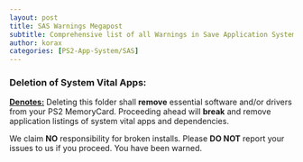 ```yaml
---
layout: post
title: SAS Warnings Megapost
subtitle: Comprehensive list of all Warnings in Save Application System's OSDSYS icons
author: korax
categories: [PS2-App-System/SAS]
---
```


### Deletion of System Vital Apps:


<u>**Denotes:**</u> Deleting this folder shall **remove** essential software and/or drivers from your PS2 MemoryCard. Proceeding ahead will **break** and remove application listings of system vital apps and dependencies.

We claim **NO** responsibility for broken installs. Please **DO NOT** report your issues to us if you proceed.
You have been warned.
